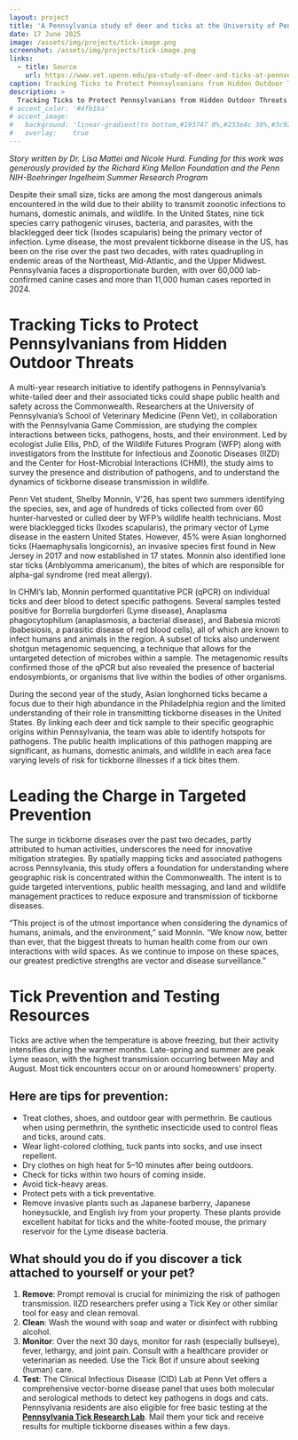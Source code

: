 ```yaml
---
layout: project
title: 'A Pennsylvania study of deer and ticks at the University of Pennsylvania School of Veterinary Medicine could shape public health and safety across the Commonwealth'
date: 17 June 2025
image: /assets/img/projects/tick-image.png
screenshot: /assets/img/projects/tick-image.png
links:
  - title: Source
    url: https://www.vet.upenn.edu/pa-study-of-deer-and-ticks-at-pennvet-could-shape-phsafety-across-state/
caption: Tracking Ticks to Protect Pennsylvanians from Hidden Outdoor Threats
description: >
  Tracking Ticks to Protect Pennsylvanians from Hidden Outdoor Threats
# accent_color: '#4fb1ba'
# accent_image:
#   background: 'linear-gradient(to bottom,#193747 0%,#233e4c 30%,#3c929e 50%,#d5d5d4 70%,#cdccc8 100%)'
#   overlay:    true
---
```


*Story written by Dr. Lisa Mattei and Nicole Hurd.  Funding for this work was generously provided by the Richard King Mellon Foundation and the Penn NIH-Boehringer Ingelheim Summer Research Program*

Despite their small size, ticks are among the most dangerous animals encountered in the wild due to their ability to transmit zoonotic infections to humans, domestic animals, and wildlife. In the United States, nine tick species carry pathogenic viruses, bacteria, and parasites, with the blacklegged deer tick (Ixodes scapularis) being the primary vector of infection. Lyme disease, the most prevalent tickborne disease in the US, has been on the rise over the past two decades, with rates quadrupling in endemic areas of the Northeast, Mid-Atlantic, and the Upper Midwest. Pennsylvania faces a disproportionate burden, with over 60,000 lab-confirmed canine cases and more than 11,000 human cases reported in 2024.

# Tracking Ticks to Protect Pennsylvanians from Hidden Outdoor Threats

A multi-year research initiative to identify pathogens in Pennsylvania’s white-tailed deer and their associated ticks could shape public health and safety across the Commonwealth. Researchers at the University of Pennsylvania’s School of Veterinary Medicine (Penn Vet), in collaboration with the Pennsylvania Game Commission, are studying the complex interactions between ticks, pathogens, hosts, and their environment. Led by ecologist Julie Ellis, PhD, of the Wildlife Futures Program (WFP) along with investigators from the Institute for Infectious and Zoonotic Diseases (IIZD) and the Center for Host-Microbial Interactions (CHMI), the study aims to survey the presence and distribution of pathogens, and to understand the dynamics of tickborne disease transmission in wildlife.

Penn Vet student, Shelby Monnin, V’26, has spent two summers identifying the species, sex, and age of hundreds of ticks collected from over 60 hunter-harvested or culled deer by WFP’s wildlife health technicians. Most were blacklegged ticks (Ixodes scapularis), the primary vector of Lyme disease in the eastern United States. However, 45% were Asian longhorned ticks (Haemaphysalis longicornis), an invasive species first found in New Jersey in 2017 and now established in 17 states. Monnin also identified lone star ticks (Amblyomma americanum), the bites of which are responsible for alpha-gal syndrome (red meat allergy).

In CHMI’s lab, Monnin performed quantitative PCR (qPCR) on individual ticks and deer blood to detect specific pathogens. Several samples tested positive for Borrelia burgdorferi (Lyme disease), Anaplasma phagocytophilum (anaplasmosis, a bacterial disease), and Babesia microti (babesiosis, a parasitic disease of red blood cells), all of which are known to infect humans and animals in the region. A subset of ticks also underwent shotgun metagenomic sequencing, a technique that allows for the untargeted detection of microbes within a sample. The metagenomic results confirmed those of the qPCR but also revealed the presence of bacterial endosymbionts, or organisms that live within the bodies of other organisms.

During the second year of the study, Asian longhorned ticks became a focus due to their high abundance in the Philadelphia region and the limited understanding of their role in transmitting tickborne diseases in the United States. By linking each deer and tick sample to their specific geographic origins within Pennsylvania, the team was able to identify hotspots for pathogens. The public health implications of this pathogen mapping are significant, as humans, domestic animals, and wildlife in each area face varying levels of risk for tickborne illnesses if a tick bites them.

# Leading the Charge in Targeted Prevention

The surge in tickborne diseases over the past two decades, partly attributed to human activities, underscores the need for innovative mitigation strategies. By spatially mapping ticks and associated pathogens across Pennsylvania, this study offers a foundation for understanding where geographic risk is concentrated within the Commonwealth. The intent is to guide targeted interventions, public health messaging, and land and wildlife management practices to reduce exposure and transmission of tickborne diseases.

“This project is of the utmost importance when considering the dynamics of humans, animals, and the environment,” said Monnin. “We know now, better than ever, that the biggest threats to human health come from our own interactions with wild spaces. As we continue to impose on these spaces, our greatest predictive strengths are vector and disease surveillance.”

# Tick Prevention and Testing Resources

Ticks are active when the temperature is above freezing, but their activity intensifies during the warmer months. Late-spring and summer are peak Lyme season, with the highest transmission occurring between May and August. Most tick encounters occur on or around homeowners’ property.

## Here are tips for prevention:

* Treat clothes, shoes, and outdoor gear with permethrin. Be cautious when using permethrin, the synthetic insecticide used to control fleas and ticks, around cats.
* Wear light-colored clothing, tuck pants into socks, and use insect repellent.
* Dry clothes on high heat for 5–10 minutes after being outdoors.
* Check for ticks within two hours of coming inside.
* Avoid tick-heavy areas.
* Protect pets with a tick preventative.
* Remove invasive plants such as Japanese barberry, Japanese honeysuckle, and English ivy from your property. These plants provide excellent habitat for ticks and the white-footed mouse, the primary reservoir for the Lyme disease bacteria.

## What should you do if you discover a tick attached to yourself or your pet?

1. **Remove**: Prompt removal is crucial for minimizing the risk of pathogen transmission. IIZD researchers prefer using a Tick Key or other similar tool for easy and clean removal.
2. **Clean**: Wash the wound with soap and water or disinfect with rubbing alcohol.
3. **Monitor**: Over the next 30 days, monitor for rash (especially bullseye), fever, lethargy, and joint pain. Consult with a healthcare provider or veterinarian as needed. Use the Tick Bot if unsure about seeking (human) care.
4. **Test**: The Clinical Infectious Disease (CID) Lab at Penn Vet offers a comprehensive vector-borne disease panel that uses both molecular and serological methods to detect key pathogens in dogs and cats. Pennsylvania residents are also eligible for free basic testing at the **[Pennsylvania Tick Research Lab](https://www.ticklab.org/)**. Mail them your tick and receive results for multiple tickborne diseases within a few days.

